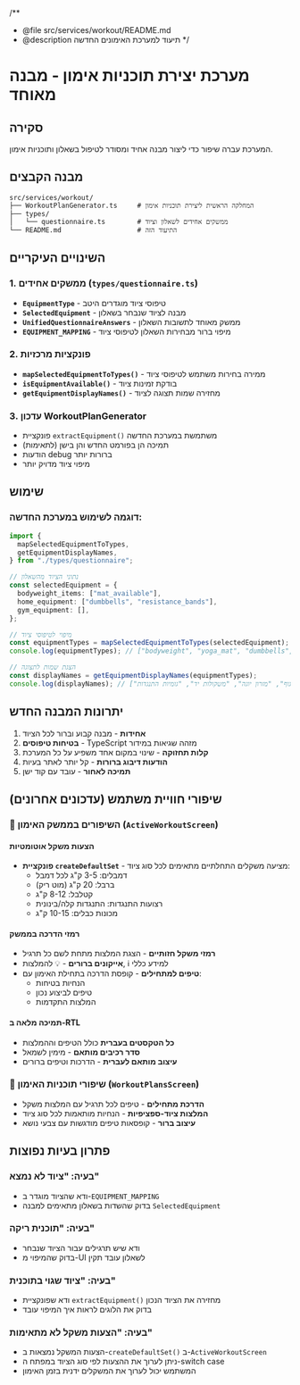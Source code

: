 /\*\*

- @file src/services/workout/README.md
- @description תיעוד למערכת האימונים החדשה
  \*/

# מערכת יצירת תוכניות אימון - מבנה מאוחד

## סקירה

המערכת עברה שיפור כדי ליצור מבנה אחיד ומסודר לטיפול בשאלון ותוכניות אימון.

## מבנה הקבצים

```
src/services/workout/
├── WorkoutPlanGenerator.ts     # המחלקה הראשית ליצירת תוכניות אימון
├── types/
│   └── questionnaire.ts        # ממשקים אחידים לשאלון וציוד
└── README.md                   # התיעוד הזה
```

## השינויים העיקריים

### 1. ממשקים אחידים (`types/questionnaire.ts`)

- **`EquipmentType`** - טיפוסי ציוד מוגדרים היטב
- **`SelectedEquipment`** - מבנה לציוד שנבחר בשאלון
- **`UnifiedQuestionnaireAnswers`** - ממשק מאוחד לתשובות השאלון
- **`EQUIPMENT_MAPPING`** - מיפוי ברור מבחירות השאלון לטיפוסי ציוד

### 2. פונקציות מרכזיות

- **`mapSelectedEquipmentToTypes()`** - ממירה בחירות משתמש לטיפוסי ציוד
- **`isEquipmentAvailable()`** - בודקת זמינות ציוד
- **`getEquipmentDisplayNames()`** - מחזירה שמות תצוגה לציוד

### 3. עדכון WorkoutPlanGenerator

- פונקציית `extractEquipment()` משתמשת במערכת החדשה
- תמיכה הן בפורמט החדש והן בישן (לתאימות)
- הודעות debug ברורות יותר
- מיפוי ציוד מדויק יותר

## שימוש

### דוגמה לשימוש במערכת החדשה:

```typescript
import {
  mapSelectedEquipmentToTypes,
  getEquipmentDisplayNames,
} from "./types/questionnaire";

// נתוני הציוד מהשאלון
const selectedEquipment = {
  bodyweight_items: ["mat_available"],
  home_equipment: ["dumbbells", "resistance_bands"],
  gym_equipment: [],
};

// מיפוי לטיפוסי ציוד
const equipmentTypes = mapSelectedEquipmentToTypes(selectedEquipment);
console.log(equipmentTypes); // ["bodyweight", "yoga_mat", "dumbbells", "resistance_bands"]

// הצגת שמות לתצוגה
const displayNames = getEquipmentDisplayNames(equipmentTypes);
console.log(displayNames); // ["משקל גוף", "מזרון יוגה", "משקולות יד", "גומיות התנגדות"]
```

## יתרונות המבנה החדש

1. **אחידות** - מבנה קבוע וברור לכל הציוד
2. **בטיחות טיפוסים** - TypeScript מזהה שגיאות במידור
3. **קלות תחזוקה** - שינוי במקום אחד משפיע על כל המערכת
4. **הודעות דיבוג ברורות** - קל יותר לאתר בעיות
5. **תמיכה לאחור** - עובד עם קוד ישן

## שיפורי חוויית משתמש (עדכונים אחרונים)

### 🎯 השיפורים בממשק האימון (`ActiveWorkoutScreen`)

#### הצעות משקל אוטומטיות

- **פונקציית `createDefaultSet`** - מציעה משקלים התחלתיים מתאימים לכל סוג ציוד:
  - דמבלים: 3-5 ק"ג לכל דמבל
  - ברבל: 20 ק"ג (מוט ריק)
  - קטלבל: 8-12 ק"ג
  - רצועות התנגדות: התנגדות קלה/בינונית
  - מכונות כבלים: 10-15 ק"ג

#### רמזי הדרכה בממשק

- **רמזי משקל חזותיים** - הצגת המלצות מתחת לשם כל תרגיל
- **אייקונים ברורים** - 💡 להמלצות, ℹ️ למידע כללי
- **טיפים למתחילים** - קופסת הדרכה בתחילת האימון עם:
  - הנחיות בטיחות
  - טיפים לביצוע נכון
  - המלצות התקדמות

#### תמיכה מלאה ב-RTL

- **כל הטקסטים בעברית** כולל הטיפים וההמלצות
- **סדר רכיבים מותאם** - מימין לשמאל
- **עיצוב מותאם לעברית** - הדרכות וטיפים ברורים

### 🎨 שיפורי תוכניות האימון (`WorkoutPlansScreen`)

- **הדרכת מתחילים** - טיפים לכל תרגיל עם המלצות משקל
- **המלצות ציוד-ספציפיות** - הנחיות מותאמות לכל סוג ציוד
- **עיצוב ברור** - קופסאות טיפים מודגשות עם צבעי נושא

## פתרון בעיות נפוצות

### בעיה: "ציוד לא נמצא"

- ודא שהציוד מוגדר ב-`EQUIPMENT_MAPPING`
- בדוק שהשדות בשאלון מתאימים למבנה `SelectedEquipment`

### בעיה: "תוכנית ריקה"

- ודא שיש תרגילים עבור הציוד שנבחר
- בדוק שהמיפוי מ-UI לשאלון עובד תקין

### בעיה: "ציוד שגוי בתוכנית"

- ודא שפונקציית `extractEquipment()` מחזירה את הציוד הנכון
- בדוק את הלוגים לראות איך המיפוי עובד

### בעיה: "הצעות משקל לא מתאימות"

- הצעות המשקל נמצאות ב-`createDefaultSet()` ב-`ActiveWorkoutScreen`
- ניתן לערוך את ההצעות לפי סוג הציוד במפתח ה-switch case
- המשתמש יכול לערוך את המשקלים ידנית בזמן האימון
